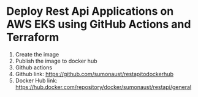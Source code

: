 # Deploy Rest Api Applications on AWS EKS using GitHub Actions and Terraform
1.  Create the image 
2.  Publish the image to docker hub
3.  Github actions
4.  Github link: https://github.com/sumonaust/restapitodockerhub
4.  Docker Hub link: https://hub.docker.com/repository/docker/sumonaust/restapi/general

